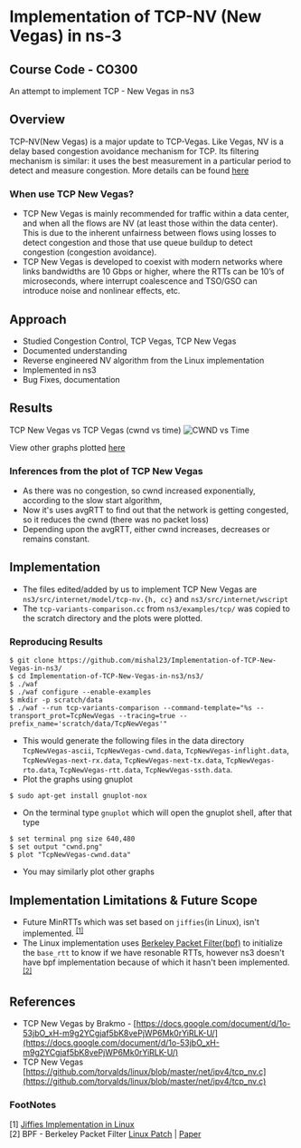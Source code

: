 # Implementation of TCP-NV (New Vegas) in ns-3
## Course Code - CO300
An attempt to implement TCP - New Vegas in ns3
## Overview 
TCP-NV(New Vegas) is a major update to TCP-Vegas. Like Vegas, NV is a delay based congestion avoidance mechanism for TCP. Its filtering mechanism is similar: it uses the best measurement in a particular period to detect and measure congestion. More details can be found [here](https://github.com/mishal23/Implementation-of-TCP-New-Vegas-in-ns3/wiki/TCP-New-Vegas)

### When use TCP New Vegas?
- TCP New Vegas is mainly recommended for traffic within a data center, and when all the flows are NV (at least those within the data center). This is due to the inherent unfairness between flows using losses to detect congestion and those that use queue buildup to detect congestion (congestion avoidance).
- TCP New Vegas is developed to coexist with modern networks where links bandwidths are 10 Gbps or higher, where the RTTs can be 10’s of microseconds, where interrupt coalescence and TSO/GSO can introduce noise and nonlinear effects, etc.

## Approach
- Studied Congestion Control, TCP Vegas, TCP New Vegas
- Documented understanding
- Reverse engineered NV algorithm from the Linux implementation
- Implemented in ns3
- Bug Fixes, documentation 

## Results

TCP New Vegas vs TCP Vegas (cwnd vs time)
<img src="https://srv2.imgonline.com.ua/result_img/imgonline-com-ua-twotoone-n6EMttlWH91G.png" alt="CWND vs Time">

View other graphs plotted [here](https://github.com/mishal23/Implementation-of-TCP-New-Vegas-in-ns3/tree/master/ns3/scratch/plots)

### Inferences from the plot of TCP New Vegas
- As there was no congestion, so cwnd increased exponentially, according to the slow start algorithm,
- Now it's uses avgRTT to find out that the network is getting congested, so it reduces the cwnd (there was no packet loss)
- Depending upon the avgRTT, either cwnd increases, decreases or remains constant.

## Implementation
- The files edited/added by us to implement TCP New Vegas are `ns3/src/internet/model/tcp-nv.{h, cc}` and `ns3/src/internet/wscript`
- The `tcp-variants-comparison.cc` from `ns3/examples/tcp/` was copied to the scratch directory and the plots were plotted.

### Reproducing Results
``` shell
$ git clone https://github.com/mishal23/Implementation-of-TCP-New-Vegas-in-ns3/
$ cd Implementation-of-TCP-New-Vegas-in-ns3/ns3/
$ ./waf
$ ./waf configure --enable-examples
$ mkdir -p scratch/data
$ ./waf --run tcp-variants-comparison --command-template="%s --transport_prot=TcpNewVegas --tracing=true --prefix_name='scratch/data/TcpNewVegas'"
```
- This would generate the following files in the data directory `TcpNewVegas-ascii`, `TcpNewVegas-cwnd.data`, `TcpNewVegas-inflight.data`, `TcpNewVegas-next-rx.data`, `TcpNewVegas-next-tx.data`, `TcpNewVegas-rto.data`, `TcpNewVegas-rtt.data`, `TcpNewVegas-ssth.data`. 
- Plot the graphs using gnuplot
``` shell
$ sudo apt-get install gnuplot-nox
```
- On the terminal type `gnuplot` which will open the gnuplot shell, after that type
```shell
$ set terminal png size 640,480
$ set output "cwnd.png"
$ plot "TcpNewVegas-cwnd.data"
```
- You may similarly plot other graphs

## Implementation Limitations & Future Scope
- Future MinRTTs which was set based on `jiffies`(in Linux), isn't implemented. <sup>[[1]](#FootNotes)</sup>
- The Linux implementation uses [Berkeley Packet Filter(bpf)](https://en.wikipedia.org/wiki/Berkeley_Packet_Filter) to initialize the `base_rtt` to know if we have resonable RTTs, however ns3 doesn't have bpf implementation because of which it hasn't been implemented. <sup>[[2]](#FootNotes)</sup>

## References
- TCP New Vegas by Brakmo - [https://docs.google.com/document/d/1o-53jbO_xH-m9g2YCgjaf5bK8vePjWP6Mk0rYiRLK-U/](https://docs.google.com/document/d/1o-53jbO_xH-m9g2YCgjaf5bK8vePjWP6Mk0rYiRLK-U/)
- TCP New Vegas [https://github.com/torvalds/linux/blob/master/net/ipv4/tcp_nv.c](https://github.com/torvalds/linux/blob/master/net/ipv4/tcp_nv.c)

### FootNotes
[1] [Jiffies Implementation in Linux](https://elixir.bootlin.com/linux/latest/source/include/linux/jiffies.h)<br>
[2] BPF - Berkeley Packet Filter [Linux Patch](https://lwn.net/Articles/726694/) | [Paper](https://netdevconf.org/2.2/papers/brakmo-tcpbpf-talk.pdf)
